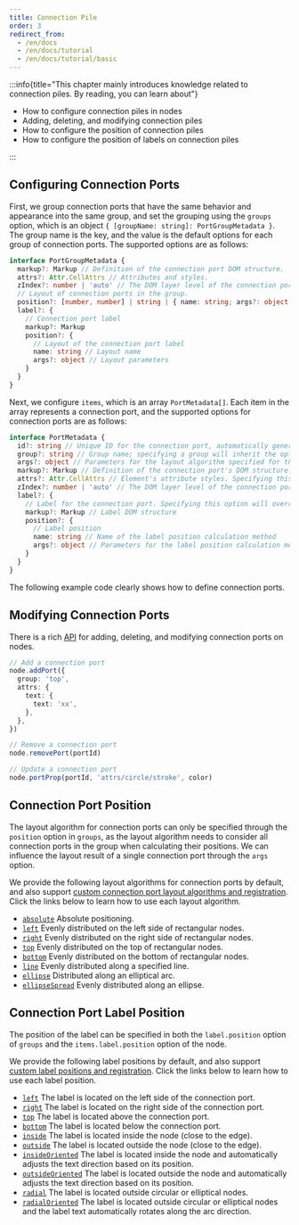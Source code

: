 ```yaml
---
title: Connection Pile
order: 3
redirect_from:
  - /en/docs
  - /en/docs/tutorial
  - /en/docs/tutorial/basic
---
```


:::info{title="This chapter mainly introduces knowledge related to connection piles. By reading, you can learn about"}

- How to configure connection piles in nodes
- Adding, deleting, and modifying connection piles
- How to configure the position of connection piles
- How to configure the position of labels on connection piles

:::

## Configuring Connection Ports

First, we group connection ports that have the same behavior and appearance into the same group, and set the grouping using the `groups` option, which is an object `{ [groupName: string]: PortGroupMetadata }`. The group name is the key, and the value is the default options for each group of connection ports. The supported options are as follows:

```ts
interface PortGroupMetadata {
  markup?: Markup // Definition of the connection port DOM structure.
  attrs?: Attr.CellAttrs // Attributes and styles.
  zIndex?: number | 'auto' // The DOM layer level of the connection port; the higher the value, the higher the level.
  // Layout of connection ports in the group.
  position?: [number, number] | string | { name: string; args?: object }
  label?: {
    // Connection port label
    markup?: Markup
    position?: {
      // Layout of the connection port label
      name: string // Layout name
      args?: object // Layout parameters
    }
  }
}
```

Next, we configure `items`, which is an array `PortMetadata[]`. Each item in the array represents a connection port, and the supported options for connection ports are as follows:

```ts
interface PortMetadata {
  id?: string // Unique ID for the connection port, automatically generated by default.
  group?: string // Group name; specifying a group will inherit the options of the connection ports in that group.
  args?: object // Parameters for the layout algorithm specified for the connection ports in the group. We cannot specify a layout algorithm for a single connection port, but we can provide different parameters for the layout algorithm specified for the group.
  markup?: Markup // Definition of the connection port's DOM structure. Specifying this option will override the default options provided by the group referred to by `group`.
  attrs?: Attr.CellAttrs // Element's attribute styles. Specifying this option will override the default options provided by the group referred to by `group`.
  zIndex?: number | 'auto' // The DOM layer level of the connection port; the higher the value, the higher the level. Specifying this option will override the default options provided by the group referred to by `group`.
  label?: {
    // Label for the connection port. Specifying this option will override the default options provided by the group referred to by `group`.
    markup?: Markup // Label DOM structure
    position?: {
      // Label position
      name: string // Name of the label position calculation method
      args?: object // Parameters for the label position calculation method
    }
  }
}
```

The following example code clearly shows how to define connection ports.

<code id="port-config" src="@/src/tutorial/basic/ports/config/index.tsx"></code>

## Modifying Connection Ports

There is a rich [API](/api/model/node#connection-ports) for adding, deleting, and modifying connection ports on nodes.

```ts
// Add a connection port
node.addPort({
  group: 'top',
  attrs: {
    text: {
      text: 'xx',
    },
  },
})

// Remove a connection port
node.removePort(portId)

// Update a connection port
node.portProp(portId, 'attrs/circle/stroke', color)
```

<code id="port-prop" src="@/src/tutorial/basic/ports/dynamic/index.tsx"></code>

## Connection Port Position

The layout algorithm for connection ports can only be specified through the `position` option in `groups`, as the layout algorithm needs to consider all connection ports in the group when calculating their positions. We can influence the layout result of a single connection port through the `args` option.

We provide the following layout algorithms for connection ports by default, and also support [custom connection port layout algorithms and registration](/api/registry/port-layout#registry). Click the links below to learn how to use each layout algorithm.

- [`absolute`](/api/registry/port-layout#absolute) Absolute positioning.
- [`left`](/api/registry/port-layout#left-right-top-bottom) Evenly distributed on the left side of rectangular nodes.
- [`right`](/api/registry/port-layout#left-right-top-bottom) Evenly distributed on the right side of rectangular nodes.
- [`top`](/api/registry/port-layout#left-right-top-bottom) Evenly distributed on the top of rectangular nodes.
- [`bottom`](/api/registry/port-layout#left-right-top-bottom) Evenly distributed on the bottom of rectangular nodes.
- [`line`](/api/registry/port-layout#line) Evenly distributed along a specified line.
- [`ellipse`](/api/registry/port-layout#ellipse) Distributed along an elliptical arc.
- [`ellipseSpread`](/api/registry/port-layout#ellipsespread) Evenly distributed along an ellipse.

## Connection Port Label Position

The position of the label can be specified in both the `label.position` option of `groups` and the `items.label.position` option of the node.

We provide the following label positions by default, and also support [custom label positions and registration](/api/registry/port-label-layout#registry). Click the links below to learn how to use each label position.

- [`left`](/api/registry/port-label-layout#side) The label is located on the left side of the connection port.
- [`right`](/api/registry/port-label-layout#side) The label is located on the right side of the connection port.
- [`top`](/api/registry/port-label-layout#side) The label is located above the connection port.
- [`bottom`](/api/registry/port-label-layout#side) The label is located below the connection port.
- [`inside`](/api/registry/port-label-layout#insideoutside) The label is located inside the node (close to the edge).
- [`outside`](/api/registry/port-label-layout#insideoutside) The label is located outside the node (close to the edge).
- [`insideOriented`](/api/registry/port-label-layout#insideoutside) The label is located inside the node and automatically adjusts the text direction based on its position.
- [`outsideOriented`](/api/registry/port-label-layout#insideoutside) The label is located outside the node and automatically adjusts the text direction based on its position.
- [`radial`](/api/registry/port-label-layout#radial) The label is located outside circular or elliptical nodes.
- [`radialOriented`](/api/registry/port-label-layout#radial) The label is located outside circular or elliptical nodes and the label text automatically rotates along the arc direction.
